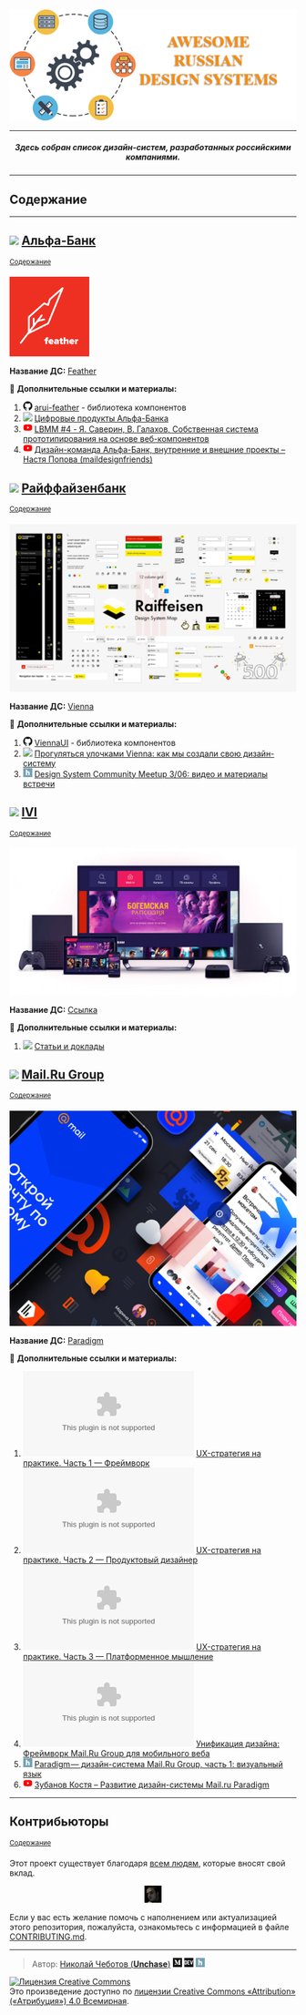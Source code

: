 <p align="center">
  <a href="https://github.com/unchase/awesome-russian-design-systems">
    <img src="img/ards-logo.png" alt="Awesome Russian Design Systems Logo">
  </a>
</p>

---

<h5 align="center">Здесь собран список дизайн-систем, разработанных российскими компаниями.</h5>

---

## <a name="содержание"></a>Содержание

---

## [![](https://favicon.yandex.net/favicon/alfabank.ru)](https://alfabank.ru/) [Альфа-Банк](https://alfabank.ru/)

<sup>[Содержание](#содержание)</sup>

<a href="https://design.alfabank.ru/" target="_blank"><img width="140" height="140" title="arui-feather" src="img/design-systems/feather.svg" /></a>

**Название ДС:** [Feather](https://design.alfabank.ru/)

:book: **Дополнительные ссылки и материалы:** 
1. [![GitHub](img/favicons/github.com.png)](https://github.com/alfa-laboratory/arui-feather) [arui-feather](https://github.com/alfa-laboratory/arui-feather) - библиотека компонентов
1. [![](https://favicon.yandex.net/favicon/digital.alfabank.ru)](https://digital.alfabank.ru/designsystem) [Цифровые продукты Альфа-Банка](https://digital.alfabank.ru/designsystem)
1. [![YouTube](img/favicons/youtube.com.png)](https://www.youtube.com/watch?v=2Mp6DD-gUjU) [LBMM #4 - Я. Саверин, В. Галахов, Собственная система прототипирования на основе веб-компонентов](https://www.youtube.com/watch?v=2Mp6DD-gUjU)
1. [![YouTube](img/favicons/youtube.com.png)](https://www.youtube.com/watch?v=n8WggChqu0s) [Дизайн-команда Альфа-Банк, внутренние и внешние проекты – Настя Попова (maildesignfriends)](https://www.youtube.com/watch?v=n8WggChqu0s)

## [![](https://favicon.yandex.net/favicon/raiffeisen.ru)](https://www.raiffeisen.ru/) [Райффайзенбанк](https://www.raiffeisen.ru/)

<sup>[Содержание](#содержание)</sup>

[![Vienna](img/design-systems/vienna.webp)](https://raif-brand.ru/)

**Название ДС:** [Vienna](https://raif-brand.ru/)

:book: **Дополнительные ссылки и материалы:**
1. [![GitHub](img/favicons/github.com.png)](https://github.com/Raiffeisen-DGTL/ViennaUI) [ViennaUI](https://github.com/Raiffeisen-DGTL/ViennaUI) - библиотека компонентов
1. [![](https://favicon.yandex.net/favicon/vc.ru)](https://vc.ru/design/90566-progulyatsya-ulochkami-vienna-kak-my-sozdali-svoyu-dizayn-sistemu) [Прогуляться улочками Vienna: как мы создали свою дизайн-систему](https://vc.ru/design/90566-progulyatsya-ulochkami-vienna-kak-my-sozdali-svoyu-dizayn-sistemu)
1. [![Habr](img/favicons/habr.com.png)](https://habr.com/ru/company/raiffeisenbank/news/t/560180/) [Design System Community Meetup 3/06: видео и материалы встречи](https://habr.com/ru/company/raiffeisenbank/news/t/560180/)

## [![](https://favicon.yandex.net/favicon/ivi.ru)](https://www.ivi.ru/) [IVI](https://www.ivi.ru/)

<sup>[Содержание](#содержание)</sup>

[![IVI](img/design-systems/ivi.jpeg)](https://design.ivi.ru/)

**Название ДС:** [Ссылка](https://design.ivi.ru/)

:book: **Дополнительные ссылки и материалы:**
1. [![](https://favicon.yandex.net/favicon/design.ivi.ru)](https://design.ivi.ru/links/) [Статьи и доклады](https://design.ivi.ru/links/)

## [![](https://favicon.yandex.net/favicon/mail.ru)](https://mail.ru/) [Mail.Ru Group](https://mail.ru/)

<sup>[Содержание](#содержание)</sup>

[![Mail.Ru Group](img/design-systems/mail.ru.webp)](https://design.mail.ru/)

**Название ДС:** [Paradigm](https://design.mail.ru/)

:book: **Дополнительные ссылки и материалы:**
1. [![](https://favicon.yandex.net/favicon/jvetrau.com)](https://jvetrau.com/uxstrategy-1/) [UX-стратегия на практике. Часть 1 — Фреймворк](https://jvetrau.com/uxstrategy-1/)
1. [![](https://favicon.yandex.net/favicon/jvetrau.com)](https://jvetrau.com/uxstrategy-2/) [UX-стратегия на практике. Часть 2 — Продуктовый дизайнер](https://jvetrau.com/uxstrategy-2/)
1. [![](https://favicon.yandex.net/favicon/jvetrau.com)](https://jvetrau.com/uxstrategy-3/) [UX-стратегия на практике. Часть 3 — Платформенное мышление](https://jvetrau.com/uxstrategy-3/)
1. [![](https://favicon.yandex.net/favicon/jvetrau.com)](https://jvetrau.com/unification-1/) [Унификация дизайна: Фреймворк Mail.Ru Group для мобильного веба](https://jvetrau.com/unification-1/)
1. [![Habr](img/favicons/habr.com.png)](https://habr.com/ru/company/mailru/blog/333510/) [Paradigm — дизайн-система Mail.Ru Group, часть 1: визуальный язык](https://habr.com/ru/company/mailru/blog/333510/)
1. [![YouTube](img/favicons/youtube.com.png)](https://www.youtube.com/watch?v=wocb6FHZ0Bw) [Зубанов Костя – Развитие дизайн-системы Mail.ru Paradigm](https://www.youtube.com/watch?v=wocb6FHZ0Bw)

---

## Контрибьюторы

<sup>[Содержание](#содержание)</sup>

Этот проект существует благодаря [всем людям](https://github.com/unchase/awesome-russian-design-systems/graphs/contributors), которые вносят свой вклад.

<p align="center">
  <a href="https://github.com/unchase"><img width="30" src="img/contributors/unchase.jpg"></a>
</p>

Если у вас есть желание помочь с наполнением или актуализацией этого репозитория, пожалуйста, ознакомьтесь с информацией в файле [CONTRIBUTING.md](CONTRIBUTING.md).

---

> Автор: [Николай Чеботов (**Unchase**)](https://github.com/unchase) [![Medium](img/favicons/medium.com.png)](http://medium.com/@unchase) [![dev.to](img/favicons/dev.to.png)](http://dev.to/unchase) [![Habr](img/favicons/habr.com.png)](https://habr.com/ru/users/unchase/)

<a rel="license" href="http://creativecommons.org/licenses/by/4.0/"><img alt="Лицензия Creative Commons" style="border-width:0" src="https://i.creativecommons.org/l/by/4.0/88x31.png" /></a><br />Это произведение доступно по <a rel="license" href="http://creativecommons.org/licenses/by/4.0/">лицензии Creative Commons «Attribution» («Атрибуция») 4.0 Всемирная</a>.
